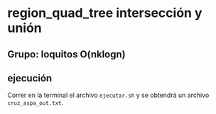 # region_quad_tree intersección y unión

## Grupo: loquitos O(nklogn)

## ejecución

Correr en la terminal el archivo ```ejecutar.sh``` y se obtendrá un archivo ```cruz_aspa_out.txt```.
